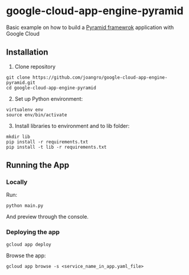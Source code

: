 # google-cloud-app-engine-pyramid

Basic example on how to build a [Pyramid framewrok](https://docs.pylonsproject.org/projects/pyramid/en/latest/) application with Google Cloud 

## Installation

1. Clone repository 
```
git clone https://github.com/joangro/google-cloud-app-engine-pyramid.git
cd google-cloud-app-engine-pyramid
```

2. Set up Python environment:
```
virtualenv env
source env/bin/activate
```

3. Install libraries to environment and to lib folder:
```
mkdir lib
pip install -r requirements.txt
pip install -t lib -r requirements.txt
```

## Running the App

### Locally

Run:
```
python main.py
```

And preview through the console.


### Deploying the app

```
gcloud app deploy
```

Browse the app:
```
gcloud app browse -s <service_name_in_app.yaml_file>
```
